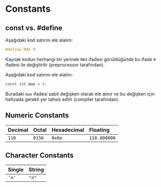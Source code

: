 # Constants

## const vs. #define

Aşağıdaki kod satırını ele alalım:

```c
#define MAX 9
```

Kaynak kodun herhangi bir yerinde `MAX` ifadesi görüldüğünde bu ifade `9` ifadesi ile değiştirilir (preprocessor tarafından).

Aşağıdaki kod satırını ele alalım:

```c
const int max = 9;
```

Buradaki `max` ifadesi sabit değişken olarak ele alınır ve bu değişken için hafızada gerekli yer tahsis edilir (compiler tarafından).

## Numeric Constants

| Decimal | Octal | Hexadecimal | Floating |
|:---|:---|:---|:---|
| `110` | `0156` | `0x6e` | `110.000000` |

## Character Constants

| Single | String |
|:---|:---|
| `'n'` | `"n"` |
